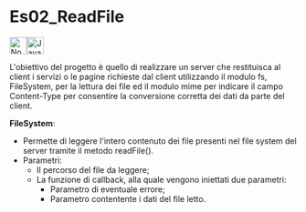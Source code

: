 # Es02_ReadFile
<img src="https://upload.wikimedia.org/wikipedia/commons/thumb/d/d9/Node.js_logo.svg/1200px-Node.js_logo.svg.png" alt="NodeJS" style="height: 30px;"><img src="https://upload.wikimedia.org/wikipedia/commons/7/73/Javascript-736400_960_720.png" alt="JavaScript" style="height: 30px;">

L'obiettivo del progetto è quello di realizzare un server che restituisca al client i servizi o le pagine richieste dal client utilizzando il modulo fs, FileSystem, per la lettura dei file ed il modulo mime per indicare il campo Content-Type per consentire la conversione corretta dei dati da parte del client.

**FileSystem**:
 - Permette di leggere l'intero contenuto dei file presenti nel file system del server tramite il metodo readFile().  
 - Parametri: 
   - Il percorso del file da leggere;
   - La funzione di callback, alla quale vengono iniettati due parametri:
     - Parametro di eventuale errore;
     - Parametro contentente i dati del file letto.
